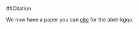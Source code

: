 ##Citation

We now have a paper you can [cite](https://journalofbigdata.springeropen.com/articles/10.1186/s40537-022-00631-1) for the abet-kgqa.
